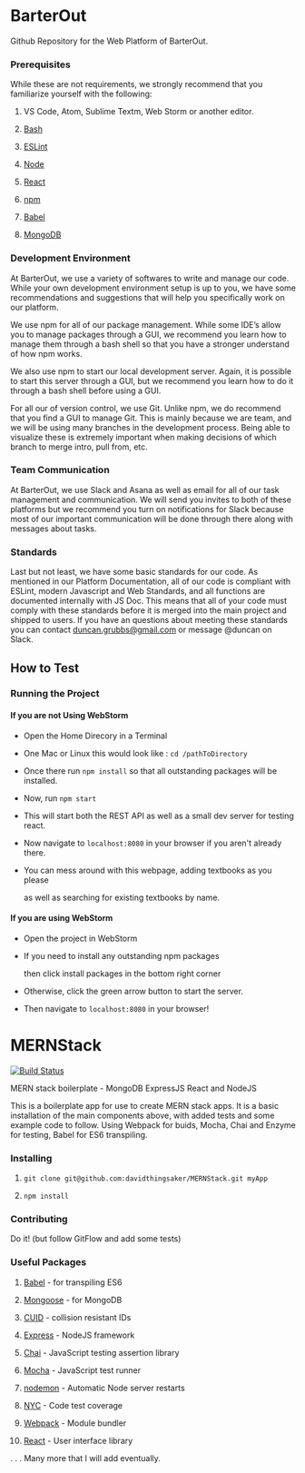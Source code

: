 # BarterOut

Github Repository for the Web Platform of BarterOut.

### Prerequisites

While these are not requirements, we strongly recommend that you familiarize yourself with the following:

1. VS Code, Atom, Sublime Textm, Web Storm or another editor.

2. [Bash](https://en.wikipedia.org/wiki/Bash_(Unix_shell))

3. [ESLint](https://eslint.org/)

4. [Node](https://nodejs.org/en/)

5. [React](https://reactjs.org)

6. [npm](https://www.npmjs.com/)

7. [Babel](https://babeljs.io)

8. [MongoDB](https://www.mongodb.com/)

 
### Development Environment

At BarterOut, we use a variety of softwares to write and manage our code. While your own development environment setup is up to you, we have some recommendations and suggestions that will help you specifically work on our platform.


We use npm for all of our package management. While some IDE’s allow you to manage packages through a GUI, we recommend you learn how to manage them through a bash shell so that you have a stronger understand of how npm works.


We also use npm to start our local development server. Again, it is possible to start this server through a GUI, but we recommend you learn how to do it through a bash shell before using a GUI.


For all our of version control, we use Git. Unlike npm, we do recommend that you find a GUI to manage Git. This is mainly because we are team, and we will be using many branches in the development process. Being able to visualize these is extremely important when making decisions of which branch to merge intro, pull from, etc.


### Team Communication

At BarterOut, we use Slack and Asana as well as email for all of our task management and communication. We will send you invites to both of these platforms but we recommend you turn on notifications for Slack because most of our important communication will be done through there along with messages about tasks.


### Standards

Last but not least, we have some basic standards for our code. As mentioned in our Platform Documentation, all of our code is compliant with ESLint, modern Javascript and Web Standards, and all functions are documented internally with JS Doc. This means that all of your code must comply with these standards before it is merged into the main project and shipped to users. If you have an questions about meeting these standards you can contact duncan.grubbs@gmail.com or message @duncan on Slack.

## How to Test

### Running the Project

#### If you are not Using WebStorm
- Open the Home Direcory in a Terminal

- One Mac or Linux this would look like : `cd /pathToDirectory`

- Once there run `npm install` so that all outstanding packages will be installed.

- Now, run `npm start`

- This will start both the REST API as well as a small dev server for testing react.

- Now navigate to `localhost:8080` in your browser if you aren't already there.

- You can mess around with this webpage, adding textbooks as you please

	as well as searching for existing textbooks by name.

  

#### If you are using WebStorm

- Open the project in WebStorm

- If you need to install any outstanding npm packages

	then click install packages in the bottom right corner

- Otherwise, click the green arrow button to start the server.

- Then navigate to `localhost:8080` in your browser!

  

# MERNStack

  

[![Build Status](https://travis-ci.org/davidthingsaker/MERNStack.svg?branch=master)](https://travis-ci.org/davidthingsaker/MERNStack)

  

MERN stack boilerplate - MongoDB ExpressJS React and NodeJS

  

This is a boilerplate app for use to create MERN stack apps. It is a basic installation of the main components above, with added tests and some example code to follow. Using Webpack for buids, Mocha, Chai and Enzyme for testing, Babel for ES6 transpiling.

  

### Installing

  

1.  `git clone git@github.com:davidthingsaker/MERNStack.git myApp`

2.  `npm install`

  

### Contributing

  

Do it! (but follow GitFlow and add some tests)

  

### Useful Packages

  

1.  [Babel](https://babeljs.io) - for transpiling ES6

2.  [Mongoose](http://mongoosejs.com) - for MongoDB

3.  [CUID](https://github.com/ericelliott/cuid) - collision resistant IDs

4.  [Express](https://expressjs.com) - NodeJS framework

5.  [Chai](https://chaijs.com) - JavaScript testing assertion library

6.  [Mocha](https://mochajs.org) - JavaScript test runner

7.  [nodemon](http://nodemon.io) - Automatic Node server restarts

8.  [NYC](https://github.com/istanbuljs/nyc) - Code test coverage

9.  [Webpack](https://webpack.github.io) - Module bundler

10.  [React](https://reactjs.org) - User interface library

  

. . . Many more that I will add eventually.